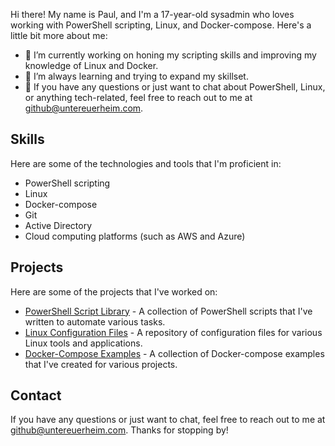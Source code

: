 Hi there! My name is Paul, and I'm a 17-year-old sysadmin who loves working with PowerShell scripting, Linux, and Docker-compose. Here's a little bit more about me:

- 🔭 I’m currently working on honing my scripting skills and improving my knowledge of Linux and Docker.
- 🌱 I’m always learning and trying to expand my skillset.
- 💬 If you have any questions or just want to chat about PowerShell, Linux, or anything tech-related, feel free to reach out to me at github@untereuerheim.com.

## Skills

Here are some of the technologies and tools that I'm proficient in:

- PowerShell scripting
- Linux
- Docker-compose
- Git
- Active Directory
- Cloud computing platforms (such as AWS and Azure)

## Projects

Here are some of the projects that I've worked on:

- [PowerShell Script Library](https://github.com/Paul1404/powershell-wincore) - A collection of PowerShell scripts that I've written to automate various tasks.
- [Linux Configuration Files](https://github.com/paulconfigs/linux-configs) - A repository of configuration files for various Linux tools and applications.
- [Docker-Compose Examples](https://github.com/paulcompose/docker-examples) - A collection of Docker-compose examples that I've created for various projects.

## Contact

If you have any questions or just want to chat, feel free to reach out to me at github@untereuerheim.com. Thanks for stopping by!
